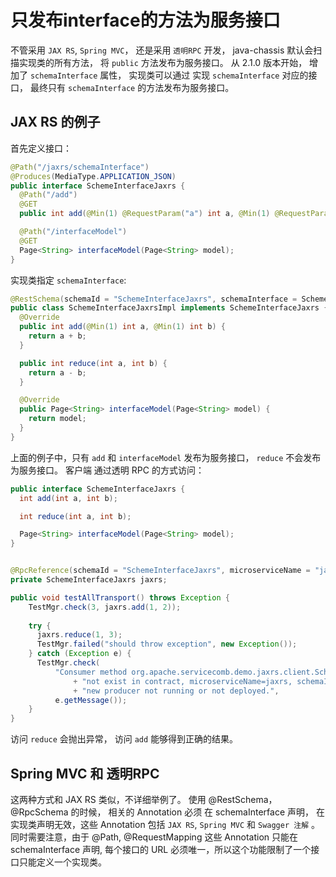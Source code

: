# 只发布interface的方法为服务接口

不管采用 `JAX RS`, `Spring MVC`， 还是采用 `透明RPC` 开发， java-chassis 默认会扫描实现类的所有方法，
将 `public` 方法发布为服务接口。 从 2.1.0 版本开始， 增加了 `schemaInterface` 属性， 实现类可以通过
实现 `schemaInterface` 对应的接口， 最终只有 `schemaInterface` 的方法发布为服务接口。 

## JAX RS 的例子

首先定义接口：

```java
@Path("/jaxrs/schemaInterface")
@Produces(MediaType.APPLICATION_JSON)
public interface SchemeInterfaceJaxrs {
  @Path("/add")
  @GET
  public int add(@Min(1) @RequestParam("a") int a, @Min(1) @RequestParam("b") int b);

  @Path("/interfaceModel")
  @GET
  Page<String> interfaceModel(Page<String> model);
}
```

实现类指定 `schemaInterface`:

```java
@RestSchema(schemaId = "SchemeInterfaceJaxrs", schemaInterface = SchemeInterfaceJaxrs.class)
public class SchemeInterfaceJaxrsImpl implements SchemeInterfaceJaxrs {
  @Override
  public int add(@Min(1) int a, @Min(1) int b) {
    return a + b;
  }

  public int reduce(int a, int b) {
    return a - b;
  }

  @Override
  public Page<String> interfaceModel(Page<String> model) {
    return model;
  }
}
```

上面的例子中，只有 `add` 和 `interfaceModel` 发布为服务接口， `reduce` 不会发布为服务接口。 客户端
通过透明 RPC 的方式访问：

```java
public interface SchemeInterfaceJaxrs {
  int add(int a, int b);

  int reduce(int a, int b);

  Page<String> interfaceModel(Page<String> model);
}


@RpcReference(schemaId = "SchemeInterfaceJaxrs", microserviceName = "jaxrs")
private SchemeInterfaceJaxrs jaxrs;

public void testAllTransport() throws Exception {
    TestMgr.check(3, jaxrs.add(1, 2));
    
    try {
      jaxrs.reduce(1, 3);
      TestMgr.failed("should throw exception", new Exception());
    } catch (Exception e) {
      TestMgr.check(
          "Consumer method org.apache.servicecomb.demo.jaxrs.client.SchemeInterfaceJaxrs:reduce "
              + "not exist in contract, microserviceName=jaxrs, schemaId=SchemeInterfaceJaxrs; "
              + "new producer not running or not deployed.",
          e.getMessage());
    }
}
```

访问 `reduce` 会抛出异常， 访问 `add` 能够得到正确的结果。 


## Spring MVC 和 透明RPC

这两种方式和 JAX RS 类似，不详细举例了。 使用 @RestSchema， @RpcSchema 的时候， 相关的 Annotation 必须
在 schemaInterface 声明， 在实现类声明无效，这些 Annotation 包括 `JAX RS`, `Spring MVC` 
和 `Swagger 注解` 。 同时需要注意，由于 @Path, @RequestMapping 这些 Annotation 只能在 schemaInterface 声明,
每个接口的 URL 必须唯一，所以这个功能限制了一个接口只能定义一个实现类。 

